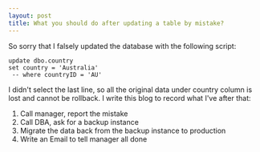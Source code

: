 ```yaml
---
layout: post
title: What you should do after updating a table by mistake?
---
```


So sorry that I falsely updated the database with the following script:

```
update dbo.country
set country = 'Australia'
 -- where countryID = 'AU'
```

I didn't select the last line, so all the original data under country column is lost and cannot be rollback. I write this blog to record what I've after that:

1. Call manager, report the mistake
2. Call DBA, ask for a backup instance
3. Migrate  the data back from the backup instance to production
4. Write an Email to tell manager all done

